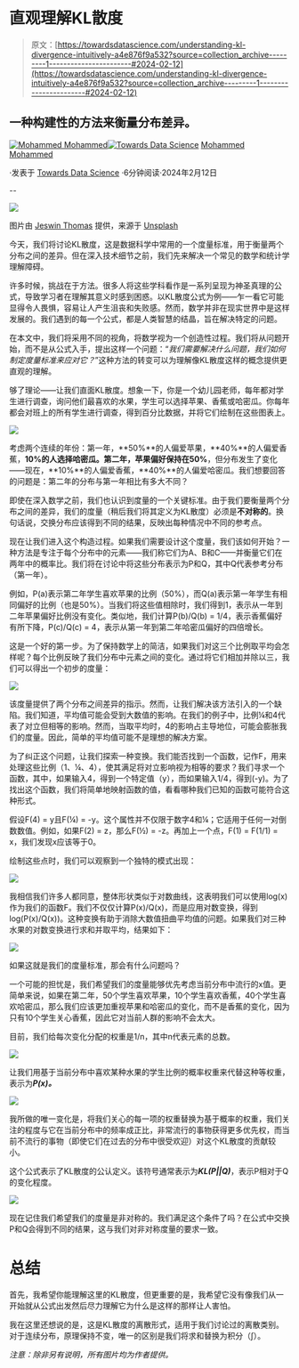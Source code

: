 # 直观理解KL散度

> 原文：[https://towardsdatascience.com/understanding-kl-divergence-intuitively-a4e876f9a532?source=collection_archive---------1-----------------------#2024-02-12](https://towardsdatascience.com/understanding-kl-divergence-intuitively-a4e876f9a532?source=collection_archive---------1-----------------------#2024-02-12)

## 一种构建性的方法来衡量分布差异。

[](https://mohammed249.medium.com/?source=post_page---byline--a4e876f9a532--------------------------------)[![Mohammed Mohammed](../Images/33e1776db18c6f71c5b4138fd4536043.png)](https://mohammed249.medium.com/?source=post_page---byline--a4e876f9a532--------------------------------)[](https://towardsdatascience.com/?source=post_page---byline--a4e876f9a532--------------------------------)[![Towards Data Science](../Images/a6ff2676ffcc0c7aad8aaf1d79379785.png)](https://towardsdatascience.com/?source=post_page---byline--a4e876f9a532--------------------------------) [Mohammed Mohammed](https://mohammed249.medium.com/?source=post_page---byline--a4e876f9a532--------------------------------)

·发表于 [Towards Data Science](https://towardsdatascience.com/?source=post_page---byline--a4e876f9a532--------------------------------) ·6分钟阅读·2024年2月12日

--

![](../Images/35288204e3c81c872992c0d691565637.png)

图片由 [Jeswin Thomas](https://unsplash.com/@jeswinthomas?utm_source=medium&utm_medium=referral) 提供，来源于 [Unsplash](https://unsplash.com/?utm_source=medium&utm_medium=referral)

今天，我们将讨论KL散度，这是数据科学中常用的一个度量标准，用于衡量两个分布之间的差异。但在深入技术细节之前，我们先来解决一个常见的数学和统计学理解障碍。

许多时候，挑战在于方法。很多人将这些学科看作是一系列呈现为神圣真理的公式，导致学习者在理解其意义时感到困惑。以KL散度公式为例——乍一看它可能显得令人畏惧，容易让人产生沮丧和失败感。然而，数学并非在现实世界中是这样发展的。我们遇到的每一个公式，都是人类智慧的结晶，旨在解决特定的问题。

在本文中，我们将采用不同的视角，将数学视为一个创造性过程。我们将从问题开始，而不是从公式入手，提出这样一个问题：“*我们需要解决什么问题，我们如何制定度量标准来应对它？*”这种方法的转变可以为理解像KL散度这样的概念提供更直观的理解。

够了理论——让我们直面KL散度。想象一下，你是一个幼儿园老师，每年都对学生进行调查，询问他们最喜欢的水果，学生可以选择苹果、香蕉或哈密瓜。你每年都会对班上的所有学生进行调查，得到百分比数据，并将它们绘制在这些图表上。

![](../Images/0177977ea06e882633178a51d30ec769.png)

考虑两个连续的年份：第一年，**50%**的人偏爱苹果，**40%**的人偏爱香蕉，**10%**的人选择哈密瓜。第二年，苹果偏好保持在**50%**，但分布发生了变化——现在，**10%**的人偏爱香蕉，**40%**的人偏爱哈密瓜。我们想要回答的问题是：第二年的分布与第一年相比有多大不同？

即使在深入数学之前，我们也认识到度量的一个关键标准。由于我们要衡量两个分布之间的差异，我们的度量（稍后我们将其定义为KL散度）必须是**不对称的**。换句话说，交换分布应该得到不同的结果，反映出每种情况中不同的参考点。

现在让我们进入这个构造过程。如果我们需要设计这个度量，我们该如何开始？一种方法是专注于每个分布中的元素——我们称它们为A、B和C——并衡量它们在两年中的概率比。我们将在讨论中将这些分布表示为P和Q，其中Q代表参考分布（第一年）。

例如，P(a)表示第二年学生喜欢苹果的比例（50%），而Q(a)表示第一年学生有相同偏好的比例（也是50%）。当我们将这些值相除时，我们得到1，表示从一年到二年苹果偏好比例没有变化。类似地，我们计算P(b)/Q(b) = 1/4，表示香蕉偏好有所下降，P(c)/Q(c) = 4，表示从第一年到第二年哈密瓜偏好的四倍增长。

这是一个好的第一步。为了保持数学上的简洁，如果我们对这三个比例取平均会怎样呢？每个比例反映了我们分布中元素之间的变化。通过将它们相加并除以三，我们可以得出一个初步的度量：

![](../Images/93da3a8b9e2714df7a7ea361005153cf.png)

该度量提供了两个分布之间差异的指示。然而，让我们解决该方法引入的一个缺陷。我们知道，平均值可能会受到大数值的影响。在我们的例子中，比例¼和4代表了对立但相等的影响。然而，当取平均时，4的影响占主导地位，可能会膨胀我们的度量。因此，简单的平均值可能不是理想的解决方案。

为了纠正这个问题，让我们探索一种变换。我们能否找到一个函数，记作F，用来处理这些比例（1、¼、4），使其满足将对立影响视为相等的要求？我们寻求一个函数，其中，如果输入4，得到一个特定值（y），而如果输入1/4，得到(-y)。为了找出这个函数，我们将简单地映射函数的值，看看哪种我们已知的函数可能符合这种形式。

假设F(4) = y且F(¼) = -y。这个属性并不仅限于数字4和¼；它适用于任何一对倒数数值。例如，如果F(2) = z，那么F(½) = -z。再加上一个点，F(1) = F(1/1) = x，我们发现x应该等于0。

绘制这些点时，我们可以观察到一个独特的模式出现：

![](../Images/e60299771c9e39a68b51baa20ffb8efd.png)

我相信我们许多人都同意，整体形状类似于对数曲线，这表明我们可以使用log(x)作为我们的函数F。我们不仅仅计算P(x)/Q(x)，而是应用对数变换，得到log(P(x)/Q(x))。这种变换有助于消除大数值扭曲平均值的问题。如果我们对三种水果的对数变换进行求和并取平均，结果如下：

![](../Images/cf15559625a9b8688b34ac3991b93104.png)

如果这就是我们的度量标准，那会有什么问题吗？

一个可能的担忧是，我们希望我们的度量能够优先考虑当前分布中流行的x值。更简单来说，如果在第二年，50个学生喜欢苹果，10个学生喜欢香蕉，40个学生喜欢哈密瓜，那么我们应该更加重视苹果和哈密瓜的变化，而不是香蕉的变化，因为只有10个学生关心香蕉，因此它对当前人群的影响不会太大。

目前，我们给每次变化分配的权重是1/n，其中n代表元素的总数。

![](../Images/bc1097ce7f8f3fb5a6837319b56722d7.png)

让我们用基于当前分布中喜欢某种水果的学生比例的概率权重来代替这种等权重，表示为***P(x)。***

![](../Images/ccbc0a93c05accb8d5812f0e7a15b934.png)

我所做的唯一变化是，将我们关心的每一项的权重替换为基于概率的权重，我们关注的程度与它在当前分布中的频率成正比，非常流行的事物获得更多优先权，而当前不流行的事物（即使它们在过去的分布中很受欢迎）对这个KL散度的贡献较小。

这个公式表示了KL散度的公认定义。该符号通常表示为***KL(P||Q)***，表示P相对于Q的变化程度。

![](../Images/795bfab899316298876d60d8c4821a07.png)

现在记住我们希望我们的度量是非对称的。我们满足这个条件了吗？在公式中交换P和Q会得到不同的结果，这与我们对非对称度量的要求一致。

# 总结

首先，我希望你能理解这里的KL散度，但更重要的是，我希望它没有像我们从一开始就从公式出发然后尽力理解它为什么是这样的那样让人害怕。

我在这里还想说的是，这是KL散度的离散形式，适用于我们讨论过的离散类别。对于连续分布，原理保持不变，唯一的区别是我们将求和替换为积分（∫）。

*注意：除非另有说明，所有图片均为作者提供。*

